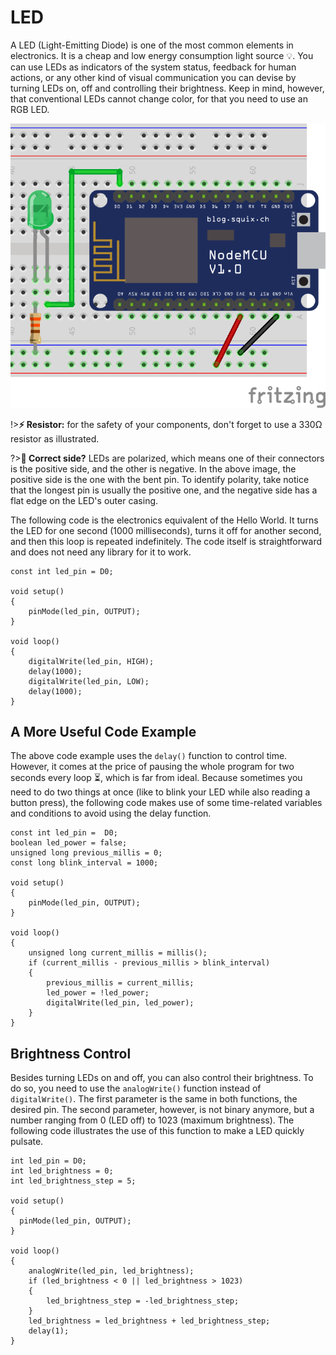 # LED

A LED (Light-Emitting Diode) is one of the most common elements in electronics. It is a cheap and low energy consumption light source 💡. You can use LEDs as indicators of the system status, feedback for human actions, or any other kind of visual communication you can devise by turning LEDs on, off and controlling their brightness. Keep in mind, however, that conventional LEDs cannot change color, for that you need to use an RGB LED.

![LED Circuit](_images/actuator-led.png)

!>**⚡ Resistor:** for the safety of your components, don't forget to use a 330Ω resistor as illustrated.

?>**🤔 Correct side?** LEDs are polarized, which means one of their connectors is the positive side, and the other is negative. In the above image, the positive side is the one with the bent pin. To identify polarity, take notice that the longest pin is usually the positive one, and the negative side has a flat edge on the LED's outer casing.

The following code is the electronics equivalent of the Hello World. It turns the LED for one second (1000 milliseconds), turns it off for another second, and then this loop is repeated indefinitely. The code itself is straightforward and does not need any library for it to work.

```arduino
const int led_pin = D0;

void setup()
{
    pinMode(led_pin, OUTPUT);
}

void loop()
{
    digitalWrite(led_pin, HIGH);
    delay(1000);
    digitalWrite(led_pin, LOW);
    delay(1000);
}
```

## A More Useful Code Example

The above code example uses the `delay()` function to control time. However, it comes at the price of pausing the whole program for two seconds every loop ⏳, which is far from ideal. Because sometimes you need to do two things at once (like to blink your LED while also reading a button press), the following code makes use of some time-related variables and conditions to avoid using the delay function. 

```arduino
const int led_pin =  D0;
boolean led_power = false;
unsigned long previous_millis = 0;
const long blink_interval = 1000;

void setup()
{
    pinMode(led_pin, OUTPUT);
}

void loop()
{
    unsigned long current_millis = millis();
    if (current_millis - previous_millis > blink_interval)
    {
        previous_millis = current_millis;
        led_power = !led_power;
        digitalWrite(led_pin, led_power);
    }
}
```

## Brightness Control

Besides turning LEDs on and off, you can also control their brightness. To do so, you need to use the `analogWrite()` function instead of `digitalWrite()`. The first parameter is the same in both functions, the desired pin. The second parameter, however,  is not binary anymore, but a number ranging from 0 (LED off) to 1023 (maximum brightness). The following code illustrates the use of this function to make a LED quickly pulsate.

```arduino
int led_pin = D0;
int led_brightness = 0;
int led_brightness_step = 5;

void setup()
{
  pinMode(led_pin, OUTPUT);
}

void loop()
{
    analogWrite(led_pin, led_brightness);
    if (led_brightness < 0 || led_brightness > 1023)
    {
        led_brightness_step = -led_brightness_step;
    }
    led_brightness = led_brightness + led_brightness_step;
    delay(1);
}
```